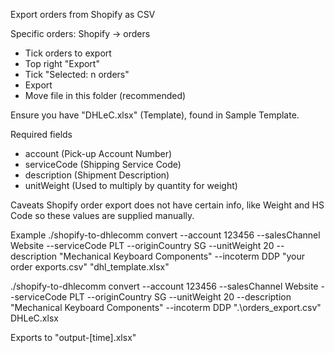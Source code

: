Export orders from Shopify as CSV

Specific orders:
Shopify -> orders
- Tick orders to export
- Top right "Export"
- Tick "Selected: n orders"
- Export
- Move file in this folder (recommended)

Ensure you have "DHLeC.xlsx" (Template), found in Sample Template.

Required fields
- account (Pick-up Account Number)
- serviceCode (Shipping Service Code)
- description (Shipment Description)
- unitWeight (Used to multiply by quantity for weight)

Caveats
Shopify order export does not have certain info, like Weight and HS Code so these values are supplied manually.

Example
./shopify-to-dhlecomm convert --account 123456 --salesChannel Website --serviceCode PLT --originCountry SG --unitWeight 20 --description "Mechanical Keyboard Components"  --incoterm DDP "your order exports.csv" "dhl_template.xlsx"

./shopify-to-dhlecomm convert --account 123456 --salesChannel Website --serviceCode PLT --originCountry SG --unitWeight 20 --description "Mechanical Keyboard Components"  --incoterm DDP ".\orders_export.csv" DHLeC.xlsx

Exports to "output-[time].xlsx"